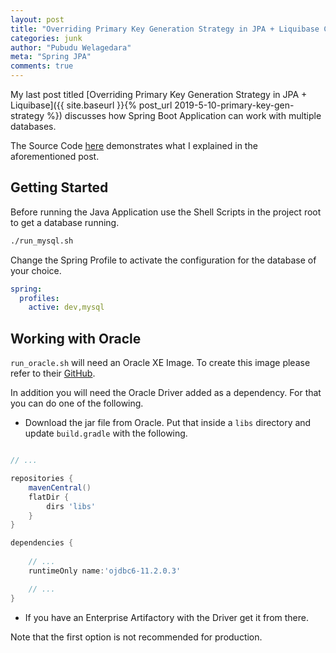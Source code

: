 ```yaml
---
layout: post
title: "Overriding Primary Key Generation Strategy in JPA + Liquibase Cont..."
categories: junk
author: "Pubudu Welagedara"
meta: "Spring JPA"
comments: true
---
```


My last post titled [Overriding Primary Key Generation Strategy in JPA + Liquibase]({{ site.baseurl }}{% post_url 2019-5-10-primary-key-gen-strategy %}) discusses how Spring Boot Application can work with multiple databases. 

The Source Code [here][repo] demonstrates what I explained in the aforementioned post.


## Getting Started

Before running the Java Application use the Shell Scripts in the project root to get a database running.

```bash
./run_mysql.sh
```

Change the Spring Profile to activate the configuration for the database of your choice. 

```yaml
spring:
  profiles:
    active: dev,mysql
```

## Working with Oracle

`run_oracle.sh` will need an Oracle XE Image. To create this image please refer to their [GitHub][oracle_github].

In addition you will need the Oracle Driver added as a dependency. For that you can do one of the following.

- Download the jar file from Oracle. Put that inside a `libs` directory and update `build.gradle` with the following.

```gradle

// ...

repositories {
	mavenCentral()
	flatDir {
		dirs 'libs'
	}
}

dependencies {
    
    // ...
	runtimeOnly name:'ojdbc6-11.2.0.3'

	// ...
}
```
- If you have an Enterprise Artifactory with the Driver get it from there.


Note that the first option is not recommended for production.

[repo]: https://github.com/pwelagedara/spring-data
[oracle_github]: https://github.com/oracle/docker-images/tree/master/OracleDatabase

